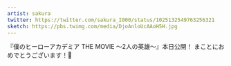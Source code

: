 ```yaml
---
artist: sakura
twitter: https://twitter.com/sakura_I000/status/1025132549763256321
sketch: https://pbs.twimg.com/media/DjoAnloUcAAoH5H.jpg
---
```

『僕のヒーローアカデミア THE MOVIE 〜2人の英雄〜』本日公開！
まことにおめでとうございます！🎊